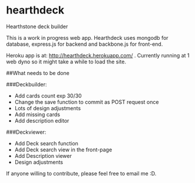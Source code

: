 hearthdeck
==========

Hearthstone deck builder

This is a work in progress web app. Hearthdeck uses mongodb for database, express.js for backend and backbone.js for front-end.

Heroku app is at: http://hearthdeck.herokuapp.com/  . Currently running at 1 web dyno so it might take a while to load the site.

##What needs to be done

###Deckbuilder: 
- Add cards count exp 30/30
- Change the save function to commit as POST request once
- Lots of design adjustments
- Add missing cards
- Add description editor

###Deckviewer:

- Add Deck search function
- Add Deck search view in the front-page
- Add Description viewer
- Design adjustments

If anyone willing to contribute, please feel free to email me :D.
